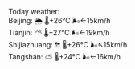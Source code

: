 Today weather:  
Beijing: 🌦   🌡️+26°C 🌬️←15km/h  
Tianjin: ⛅️  🌡️+27°C 🌬️←19km/h  
Shijiazhuang: ⛈   🌡️+26°C 🌬️↖15km/h  
Tangshan: ⛅️  🌡️+24°C 🌬️←16km/h  
